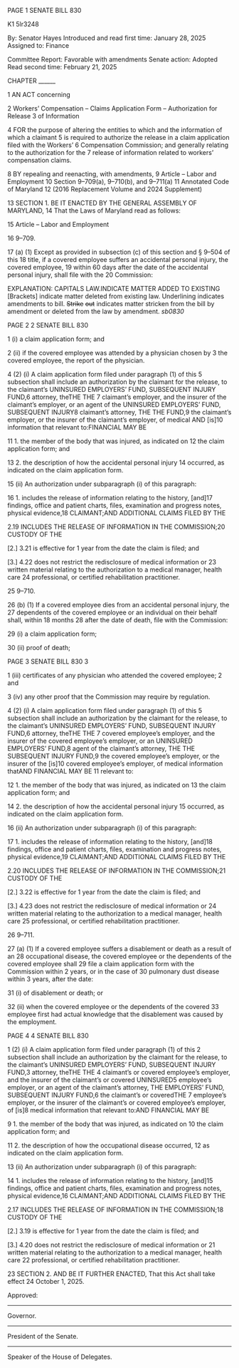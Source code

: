 PAGE 1
SENATE BILL 830

K1 5lr3248

By: Senator Hayes
Introduced and read first time: January 28, 2025
Assigned to: Finance

Committee Report: Favorable with amendments
Senate action: Adopted
Read second time: February 21, 2025

CHAPTER ______

1 AN ACT concerning

2 Workers’ Compensation – Claims Application Form – Authorization for Release
3 of Information

4 FOR the purpose of altering the entities to which and the information of which a claimant
5 is required to authorize the release in a claim application filed with the Workers’
6 Compensation Commission; and generally relating to the authorization for the
7 release of information related to workers’ compensation claims.

8 BY repealing and reenacting, with amendments,
9 Article – Labor and Employment
10 Section 9–709(a), 9–710(b), and 9–711(a)
11 Annotated Code of Maryland
12 (2016 Replacement Volume and 2024 Supplement)

13 SECTION 1. BE IT ENACTED BY THE GENERAL ASSEMBLY OF MARYLAND,
14 That the Laws of Maryland read as follows:

15 Article – Labor and Employment

16 9–709.

17 (a) (1) Except as provided in subsection (c) of this section and § 9–504 of this
18 title, if a covered employee suffers an accidental personal injury, the covered employee,
19 within 60 days after the date of the accidental personal injury, shall file with the
20 Commission:

EXPLANATION: CAPITALS LAW.INDICATE MATTER ADDED TO EXISTING
[Brackets] indicate matter deleted from existing law.
Underlining indicates amendments to bill.
~~Strike~~ ~~out~~ indicates matter stricken from the bill by amendment or deleted from the law by
amendment. *sb0830*

PAGE 2
2 SENATE BILL 830

1 (i) a claim application form; and

2 (ii) if the covered employee was attended by a physician chosen by
3 the covered employee, the report of the physician.

4 (2) (i) A claim application form filed under paragraph (1) of this
5 subsection shall include an authorization by the claimant for the release, to the claimant’s
UNINSURED EMPLOYERS’ FUND, SUBSEQUENT INJURY FUND,6 attorney, theTHE THE
7 claimant’s employer, and the insurer of the claimant’s employer, or an agent of the
UNINSURED EMPLOYERS’ FUND, SUBSEQUENT INJURY8 claimant’s attorney, THE THE
FUND,9 the claimant’s employer, or the insurer of the claimant’s employer, of medical AND
[is]10 information that relevant to:FINANCIAL MAY BE

11 1. the member of the body that was injured, as indicated on
12 the claim application form; and

13 2. the description of how the accidental personal injury
14 occurred, as indicated on the claim application form.

15 (ii) An authorization under subparagraph (i) of this paragraph:

16 1. includes the release of information relating to the history,
[and]17 findings, office and patient charts, files, examination and progress notes, physical
evidence,18 CLAIMANT;AND ADDITIONAL CLAIMS FILED BY THE

2.19 INCLUDES THE RELEASE OF INFORMATION IN THE
COMMISSION;20 CUSTODY OF THE

[2.] 3.21 is effective for 1 year from the date the claim is filed; and

[3.] 4.22 does not restrict the redisclosure of medical information or
23 written material relating to the authorization to a medical manager, health care
24 professional, or certified rehabilitation practitioner.

25 9–710.

26 (b) (1) If a covered employee dies from an accidental personal injury, the
27 dependents of the covered employee or an individual on their behalf shall, within 18 months
28 after the date of death, file with the Commission:

29 (i) a claim application form;

30 (ii) proof of death;

PAGE 3
SENATE BILL 830 3

1 (iii) certificates of any physician who attended the covered employee;
2 and

3 (iv) any other proof that the Commission may require by regulation.

4 (2) (i) A claim application form filed under paragraph (1) of this
5 subsection shall include an authorization by the claimant for the release, to the claimant’s
UNINSURED EMPLOYERS’ FUND, SUBSEQUENT INJURY FUND,6 attorney, theTHE THE
7 covered employee’s employer, and the insurer of the covered employee’s employer, or an
UNINSURED EMPLOYERS’ FUND,8 agent of the claimant’s attorney, THE THE
SUBSEQUENT INJURY FUND,9 the covered employee’s employer, or the insurer of the
[is]10 covered employee’s employer, of medical information thatAND FINANCIAL MAY BE
11 relevant to:

12 1. the member of the body that was injured, as indicated on
13 the claim application form; and

14 2. the description of how the accidental personal injury
15 occurred, as indicated on the claim application form.

16 (ii) An authorization under subparagraph (i) of this paragraph:

17 1. includes the release of information relating to the history,
[and]18 findings, office and patient charts, files, examination and progress notes, physical
evidence,19 CLAIMANT;AND ADDITIONAL CLAIMS FILED BY THE

2.20 INCLUDES THE RELEASE OF INFORMATION IN THE
COMMISSION;21 CUSTODY OF THE

[2.] 3.22 is effective for 1 year from the date the claim is filed; and

[3.] 4.23 does not restrict the redisclosure of medical information or
24 written material relating to the authorization to a medical manager, health care
25 professional, or certified rehabilitation practitioner.

26 9–711.

27 (a) (1) If a covered employee suffers a disablement or death as a result of an
28 occupational disease, the covered employee or the dependents of the covered employee shall
29 file a claim application form with the Commission within 2 years, or in the case of
30 pulmonary dust disease within 3 years, after the date:

31 (i) of disablement or death; or

32 (ii) when the covered employee or the dependents of the covered
33 employee first had actual knowledge that the disablement was caused by the employment.

PAGE 4
4 SENATE BILL 830

1 (2) (i) A claim application form filed under paragraph (1) of this
2 subsection shall include an authorization by the claimant for the release, to the claimant’s
UNINSURED EMPLOYERS’ FUND, SUBSEQUENT INJURY FUND,3 attorney, theTHE THE
4 claimant’s or covered employee’s employer, and the insurer of the claimant’s or covered
UNINSURED5 employee’s employer, or an agent of the claimant’s attorney, THE
EMPLOYERS’ FUND, SUBSEQUENT INJURY FUND,6 the claimant’s or coveredTHE
7 employee’s employer, or the insurer of the claimant’s or covered employee’s employer, of
[is]8 medical information that relevant to:AND FINANCIAL MAY BE

9 1. the member of the body that was injured, as indicated on
10 the claim application form; and

11 2. the description of how the occupational disease occurred,
12 as indicated on the claim application form.

13 (ii) An authorization under subparagraph (i) of this paragraph:

14 1. includes the release of information relating to the history,
[and]15 findings, office and patient charts, files, examination and progress notes, physical
evidence,16 CLAIMANT;AND ADDITIONAL CLAIMS FILED BY THE

2.17 INCLUDES THE RELEASE OF INFORMATION IN THE
COMMISSION;18 CUSTODY OF THE

[2.] 3.19 is effective for 1 year from the date the claim is filed; and

[3.] 4.20 does not restrict the redisclosure of medical information or
21 written material relating to the authorization to a medical manager, health care
22 professional, or certified rehabilitation practitioner.

23 SECTION 2. AND BE IT FURTHER ENACTED, That this Act shall take effect
24 October 1, 2025.

Approved:

________________________________________________________________________________
Governor.

________________________________________________________________________________
President of the Senate.

________________________________________________________________________________
Speaker of the House of Delegates.